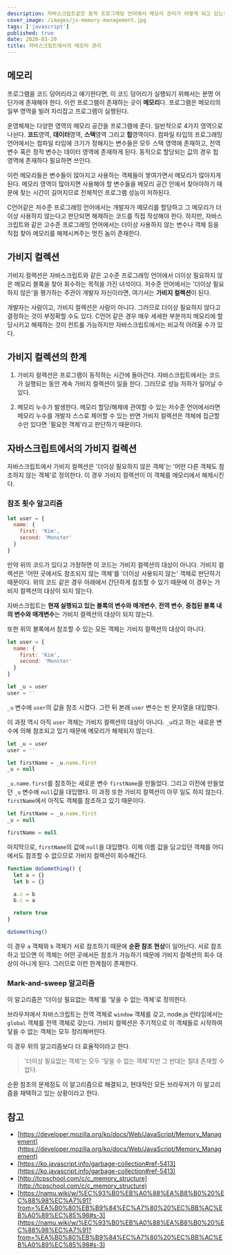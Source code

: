 ```yaml
---
description: 자바스크립트같은 동적 프로그래밍 언어에서 메모리 관리가 어떻게 되고 있는지 알고, 메모리 관리를 누가, 어느 시점에서 하는지에 대해서 정리해본다.
cover_image: /images/js-memory-management.jpg
tags: ['javascript']
published: true
date: 2020-03-20
title: 자바스크립트에서의 메모리 관리
---
```


## 메모리

프로그램을 코드 덩어리라고 얘기한다면, 이 코드 덩어리가 실행되기 위해서는 분명 어딘가에 존재해야 한다. 이런 프로그램이 존재하는 곳이 **메모리**다. 프로그램은 메모리의 일부 영역을 빌려 자리잡고 프로그램이 실행된다.

운영체제는 다양한 영역의 메모리 공간을 프로그램에 준다. 일반적으로 4가지 영역으로 나뉜다. **코드**영역, **데이터**영역, **스택**영역 그리고 **힙**영역이다. 컴파일 타입의 프로그래밍 언어에서는 컴파일 타임에 크기가 정해지는 변수들은 모두 스택 영역에 존재하고, 전역 변수 혹은 정적 변수는 데이터 영역에 존재하게 된다. 동적으로 할당되는 값의 경우 힙 영역에 존재하다 필요하면 쓰인다.

이런 메모리들은 변수들이 많아지고 사용하는 객체들이 쌓여가면서 메모리가 많아지게 된다. 메모리 영역이 많아지면 사용해야 할 변수들을 메모리 공간 안에서 찾아야하기 때문에 찾는 시간이 길어지므로 전체적인 프로그램 성능이 저하된다.

C언어같은 저수준 프로그래밍 언어에서는 개발자가 메모리를 할당하고 그 메모리가 더이상 사용하지 않는다고 판단되면 해제하는 코드를 직접 작성해야 한다. 하지만, 자바스크립트와 같은 고수준 프로그래밍 언어에서는 더이상 사용하지 않는 변수나 객체 등을 직접 찾아 메모리를 해제시켜주는 멋진 놈이 존재한다.

## 가비지 컬렉션

가비지 컬렉션은 자바스크립트와 같은 고수준 프로그래밍 언어에서 더이상 필요하지 않은 메모리 블록을 찾아 회수하는 목적을 가진 녀석이다. 저수준 언어에서는 '더이상 필요하지 않은'을 평가하는 주관이 개발자 자신이라면, 여기서는 **가비지 컬렉션**이 된다.

개발자는 사람이고, 가비지 컬렉션은 사람이 아니다. 그러므로 더이상 필요하지 않다고 결정하는 것이 부정확할 수도 있다. C언어 같은 경우 매우 세세한 부분까지 메모리에 할당시키고 해제하는 것이 컨트롤 가능하지만 자바스크립트에서는 비교적 어려울 수가 있다.

## 가비지 컬렉션의 한계

1. 가비지 컬렉션은 프로그램이 동작하는 시간에 돌아간다. 자바스크립트에서는 코드가 실행되는 동안 계속 가비지 컬렉션이 일을 한다. 그러므로 성능 저하가 일어날 수 있다.

2. 메모리 누수가 발생한다. 메모리 할당/해제에 관여할 수 있는 저수준 언어에서라면 메모리 누수를 개발자 스스로 제어할 수 있는 반면 가비지 컬렉션은 객체에 접근할 수만 있다면 '필요한 객체'라고 판단하기 때문이다.

## 자바스크립트에서의 가비지 컬렉션

자바스크립트에서 가비지 컬렉션은 '더이상 필요하지 않은 객체'는 '어떤 다른 객체도 참조하지 않는 객체'로 정의한다. 이 경우 가비지 컬렉션이 이 객체를 메모리에서 해제시킨다.

### 참조 횟수 알고리즘

```js
let user = {
  name: {
    first: 'Kim',
    second: 'Monster'
  }
}
```

만약 위의 코드가 있다고 가정하면 이 코드는 가비지 컬렉션의 대상이 아니다. 가비지 컬렉션은 '어떤 곳에서도 참조되지 않는 객체'를 '더이상 사용되지 않는' 객체로 판단하기 때문이다. 위의 코드 같은 경우 아래에서 간단하게 참조할 수 있기 때문에 이 경우는 가비지 컬렉션의 대상이 되지 않는다.

자바스크립트는 **현재 실행되고 있는 블록의 변수와 매개변수**, **전역 변수**, **중첩된 블록 내의 변수와 매개변수**는 가비지 컬렉션의 대상이 되지 않는다.

또한 위의 블록에서 참조할 수 있는 모든 객체는 가비지 컬렉션의 대상이 아니다.

```js
let user = {
  name: {
    first: 'Kim',
    second: 'Monster'
  }
}

let _u = user
user = ''
```

`_u` 변수에 `user`의 값을 참조 시켰다. 그런 뒤 본래 `user` 변수는 빈 문자열을 대입했다.

이 과정 역시 아직 `user` 객체는 가비지 컬렉션의 대상이 아니다. `_u`라고 하는 새로운 변수에 의해 참조되고 있기 때문에 메모리가 해제되지 않는다.

```js
let _u = user
user = ''

let firstName = _u.name.first
_u = null
```

`_u.name.first`를 참조하는 새로운 변수 `firstName`을 만들었다. 그리고 이전에 만들었던 `_u` 변수에 `null`값을 대입했다. 이 과정 또한 가비지 컬렉션이 아무 일도 하지 않는다. `firstName`에서 아직도 객체를 참조하고 있기 때문이다.

```js
let firstName = _u.name.first
_u = null

firstName = null
```

마지막으로, `firstName`의 값에 `null`을 대입했다. 이제 이름 값을 담고있던 객체를 어디에서도 참조할 수 없으므로 가비지 컬렉션이 회수해간다.

```js
function doSomething() {
  let a = {}
  let b = {}

  a.c = b
  b.c = a

  return true
}

doSomething()
```

이 경우 `a` 객체와 `b` 객체가 서로 참조하기 때문에 **순환 참조 현상**이 일어난다. 서로 참조하고 있으면 이 객체는 어떤 곳에서든 참조가 가능하기 때문에 가비지 컬렉션의 회수 대상이 아니게 된다. 그러므로 이런 한계점이 존재한다.

### Mark-and-sweep 알고리즘

이 알고리즘은 '더이상 필요없는 객체'를 '닿을 수 없는 객체'로 정의한다.

브라우저에서 자바스크립트는 전역 객체로 `window` 객체를 갖고, node.js 런타임에서는 `global` 객체를 전역 객체로 갖는다. 가비지 컬렉션은 주기적으로 이 객체들로 시작하여 닿을 수 없는 객체는 모두 정리해버린다.

이 경우 위의 알고리즘보다 더 효율적이라고 한다.

> '더이상 필요없는 객체'는 모두 '닿을 수 없는 객체'지만 그 반대는 절대 존재할 수 없다.

순환 참조의 문제점도 이 알고리즘으로 해결되고, 현대적인 모든 브라우저가 이 알고리즘을 채택하고 있는 상황이라고 한다.

## 참고

- [https://developer.mozilla.org/ko/docs/Web/JavaScript/Memory_Management](https://developer.mozilla.org/ko/docs/Web/JavaScript/Memory_Management)
- [https://ko.javascript.info/garbage-collection#ref-5413](https://ko.javascript.info/garbage-collection#ref-5413)
- [http://tcpschool.com/c/c_memory_structure](http://tcpschool.com/c/c_memory_structure)
- [https://namu.wiki/w/%EC%93%B0%EB%A0%88%EA%B8%B0%20%EC%88%98%EC%A7%91?from=%EA%B0%80%EB%B9%84%EC%A7%80%20%EC%BB%AC%EB%A0%89%EC%85%98#s-3](https://namu.wiki/w/%EC%93%B0%EB%A0%88%EA%B8%B0%20%EC%88%98%EC%A7%91?from=%EA%B0%80%EB%B9%84%EC%A7%80%20%EC%BB%AC%EB%A0%89%EC%85%98#s-3)
